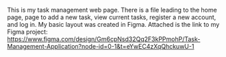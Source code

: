 This is my task management web page. There is a file leading to the home page, page to add a new task, view current tasks, register a new account, and log in. My basic layout was created in Figma. Attached is the link to my Figma project: https://www.figma.com/design/Gm6cpNsd32Qq2F3kPPmohP/Task-Management-Application?node-id=0-1&t=eYwEC4zXqQhckuwU-1